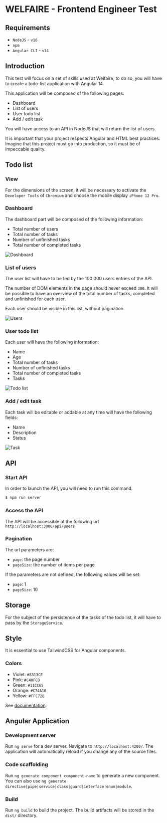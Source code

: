 # WELFAIRE - Frontend Engineer Test

## Requirements

- `NodeJS` - `v16`
- `npm`
- `Angular CLI` - `v14`

## Introduction

This test will focus on a set of skills used at Welfaire, to do so, you will have to create a todo-list application with Angular 14.

This application will be composed of the following pages:
- Dashboard
- List of users
- User todo list
- Add / edit task

You will have access to an API in NodeJS that will return the list of users.

It is important that your project respects Angular and HTML best practices. Imagine that this project must go into production, so it must be of impeccable quality.

## Todo list

### View

For the dimensions of the screen, it will be necessary to activate the `Developer Tools` of `Chromium` and choose the mobile display `iPhone 12 Pro`.

### Dashboard

The dashboard part will be composed of the following information:
- Total number of users
- Total number of tasks
- Number of unfinished tasks
- Total number of completed tasks

![Dashboard](./docs/dashboard.png)

### List of users

The user list will have to be fed by the 100 000 users entries of the API. 

The number of DOM elements in the page should never exceed `300`. It will be possible to have an overview of the total number of tasks, completed and unfinished for each user.

Each user should be visible in this list, without pagination.

![Users](./docs/users.png)

### User todo list

Each user will have the following information:
- Name
- Age
- Total number of tasks
- Number of unfinished tasks
- Total number of completed tasks
- Tasks

![Todo list](./docs/todo-list.png)

### Add / edit task

Each task will be editable or addable at any time will have the following fields:
- Name
- Description
- Status

![Task](./docs/task.png)

## API

### Start API

In order to launch the API, you will need to run this command.

```bash
$ npm run server
```

### Access the API

The API will be accessible at the following url `http://localhost:3000/api/users`

### Pagination

The url parameters are:
- `page`: the page number
- `pageSize`: the number of items per page

If the parameters are not defined, the following values will be set:

- `page`: 1
- `pageSize`: 10

## Storage

For the subject of the persistence of the tasks of the todo list, it will have to pass by the `StorageService`.

## Style

It is essential to use TailwindCSS for Angular components.

### Colors

- Violet: `#8313CE`
- Pink: `#C40FCD`
- Green: `#11CC65`
- Orange: `#C74A10`
- Yellow: `#FFC72B`

See [documentation](https://tailwindcss.com/).

## Angular Application

### Development server

Run `ng serve` for a dev server. Navigate to `http://localhost:4200/`. The application will automatically reload if you change any of the source files.

### Code scaffolding

Run `ng generate component component-name` to generate a new component. You can also use `ng generate directive|pipe|service|class|guard|interface|enum|module`.

### Build

Run `ng build` to build the project. The build artifacts will be stored in the `dist/` directory.